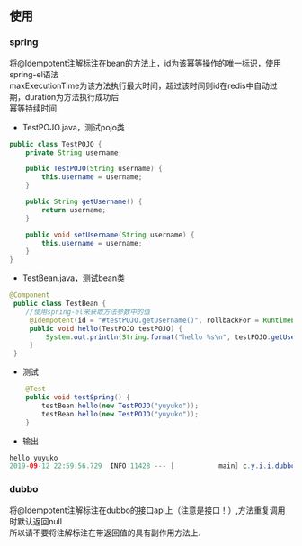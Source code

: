## 使用
### spring
将@Idempotent注解标注在bean的方法上，id为该幂等操作的唯一标识，使用spring-el语法 <br>
maxExecutionTime为该方法执行最大时间，超过该时间则id在redis中自动过期，duration为方法执行成功后 <br>
幂等持续时间

- TestPOJO.java，测试pojo类
```java
public class TestPOJO {
    private String username;

    public TestPOJO(String username) {
        this.username = username;
    }

    public String getUsername() {
        return username;
    }

    public void setUsername(String username) {
        this.username = username;
    }
}
```
- TestBean.java，测试bean类
```java
@Component
 public class TestBean {
    //使用spring-el来获取方法参数中的值
     @Idempotent(id = "#testPOJO.getUsername()", rollbackFor = RuntimeException.class)
     public void hello(TestPOJO testPOJO) {
         System.out.println(String.format("hello %s\n", testPOJO.getUsername()));
     }
 }
```
- 测试
```java
    @Test
    public void testSpring() {
        testBean.hello(new TestPOJO("yuyuko"));
        testBean.hello(new TestPOJO("yuyuko"));
    }
```
- 输出
```java
hello yuyuko
2019-09-12 22:59:56.729  INFO 11428 --- [           main] c.y.i.i.dubbo.IdempotentFilter           : 拒绝执行方法[test],幂等操作id[idem:yuyuko]
```
### dubbo
将@Idempotent注解标注在dubbo的接口api上（注意是接口！）,方法重复调用时默认返回null <br>
所以请不要将注解标注在带返回值的具有副作用方法上.